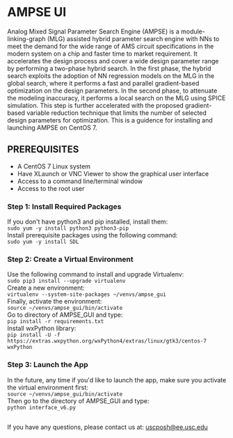 # AMPSE UI 
Analog Mixed Signal Parameter Search Engine (AMPSE) is a module-linking-graph (MLG) assisted hybrid parameter search engine with NNs to meet the demand for the wide range of AMS circuit specifications in the modern system on a chip and faster time to market requirement. It accelerates the design process and cover a wide design parameter range by performing a two-phase hybrid search. In the first phase, the hybrid search exploits the adoption of NN regression models on the MLG in the global search, where it performs a fast and parallel gradient-based optimization on the design parameters. In the second phase, to attenuate the modeling inaccuracy, it performs a local search on the MLG using SPICE simulation. This step is further accelerated with the proposed gradient-based variable reduction technique that limits the number of selected design parameters for optimization.
This is a guidence for installing and launching AMPSE on CentOS 7.
## PREREQUISITES
- A CentOS 7 Linux system
- Have XLaunch or VNC Viewer to show the graphical user interface
- Access to a command line/terminal window
- Access to the root user
### Step 1: Install Required Packages
If you don't have python3 and pip installed, install them:\
`sudo yum -y install python3 python3-pip`\
Install prerequisite packages using the following command:\
`sudo yum -y install SDL`
### Step 2: Create a Virtual Environment
Use the following command to install and upgrade Virtualenv:\
`sudo pip3 install --upgrade virtualenv`\
Create a new environment:\
`virtualenv --system-site-packages ~/venvs/ampse_gui`\
Finally, activate the environment:\
`source ~/venvs/ampse_gui/bin/activate`\
Go to directory of AMPSE_GUI and type:\
`pip install -r requirements.txt`\
Install wxPython library:\
`pip install -U -f https://extras.wxpython.org/wxPython4/extras/linux/gtk3/centos-7 wxPython`

### Step 3: Launch the App
In the future, any time if you'd like to launch the app, make sure you activate the virtual environment first:\
`source ~/venvs/ampse_gui/bin/activate`\
Then go to the directory of AMPSE_GUI and type:\
`python interface_v6.py`


##
If you have any questions, please contact us at:  [uscposh@ee.usc.edu](mailto:uscposh@ee.usc.edu)
